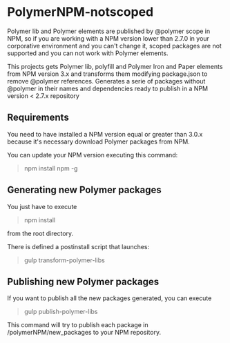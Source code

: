 PolymerNPM-notscoped
===================

Polymer lib and Polymer elements are published by @polymer scope in NPM, so if you are working with a NPM version lower
than 2.7.0 in your corporative environment and you can't change it, scoped packages are not supported and you can not
work with Polymer elements.

This projects gets Polymer lib, polyfill and Polymer Iron and Paper elements from NPM version 3.x and transforms them
modifying package.json to remove @polymer references.
Generates a serie of packages without @polymer in their names and dependencies ready to publish in a NPM version &lt; 2.7.x
repository

Requirements
-------------
You need to have installed a NPM version equal or greater than 3.0.x because it's necessary download Polymer packages from NPM.

You can update your NPM version executing this command:

> npm install npm -g

Generating new Polymer packages
-------------
You just have to execute

> npm install

from the root directory.

There is defined a postinstall script that launches:

> gulp transform-polymer-libs

Publishing new Polymer packages
-------------
If you want to publish all the new packages generated, you can execute

> gulp publish-polymer-libs

This command will try to publish each package in /polymerNPM/new_packages to your NPM repository.





